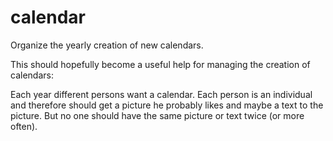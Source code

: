 calendar
========

Organize the yearly creation of new calendars.

This should hopefully become a useful help for managing the creation of calendars:

Each year different persons want a calendar. Each person is an individual and therefore should get a picture he probably likes and maybe a text to the picture. But no one should have the same picture or text twice (or more often).

